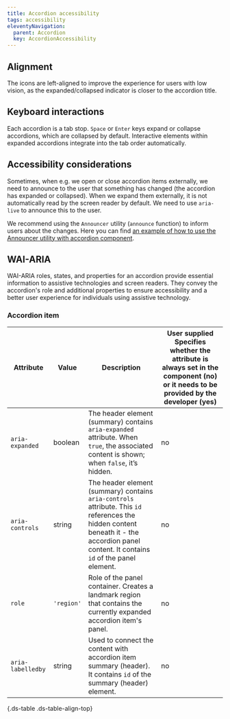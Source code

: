 ```yaml
---
title: Accordion accessibility
tags: accessibility
eleventyNavigation:
  parent: Accordion
  key: AccordionAccessibility
---
```

<section>

## Alignment

The icons are left-aligned to improve the experience for users with low vision, as the expanded/collapsed indicator is closer to the accordion title.

</section>

<section>

## Keyboard interactions

Each accordion is a tab stop. `Space` or `Enter` keys expand or collapse accordions, which are collapsed by default. Interactive elements within expanded accordions integrate into the tab order automatically.

</section>

<section>

## Accessibility considerations

Sometimes, when e.g. we open or close accordion items externally, we need to announce to the user that something has changed (the accordion has expanded or collapsed).
When we expand them externally, it is not automatically read by the screen reader by default. We need to use `aria-live` to announce this to the user.


We recommend using the `Announcer` utility (`announce` function) to inform users about the changes.
Here you can find [an example of how to use the Announcer utility with accordion component](https://storybook.sanomalearning.design/?path=/story/layout-accordion--toggle-externally).

</section>

<section> 

## WAI-ARIA

WAI-ARIA roles, states, and properties for an accordion provide essential information to assistive technologies and screen readers. They convey the accordion's role and additional properties to ensure accessibility and a better user experience for individuals using assistive technology.

### Accordion item

<div class="ds-table-wrapper">

|Attribute|Value|Description|User supplied  <sl-icon name="info" aria-describedby="tooltip1" size="md"></sl-icon><sl-tooltip id="tooltip1">Specifies whether the attribute is always set in the component (no) or it needs to be provided by the developer (yes)</sl-tooltip>|
|-|-|-|-|
|`aria-expanded`|boolean|The header element (summary) contains `aria-expanded` attribute. When `true`, the associated content is shown; when `false`, it’s hidden.|no|
|`aria-controls`|string|The header element (summary) contains `aria-controls` attribute. This `id` references the hidden content beneath it - the accordion panel content. It contains `id` of the panel element.|no|
|`role`|`'region'`|Role of the panel container. Creates a landmark region that contains the currently expanded accordion item's panel.|no|
|`aria-labelledby`|string|Used to connect the content with accordion item summary (header). It contains `id` of the summary (header) element.|no|

{.ds-table .ds-table-align-top}

</div>

</section>
